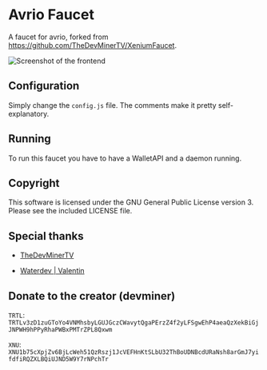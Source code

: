 # Avrio Faucet

A faucet for avrio, forked from https://github.com/TheDevMinerTV/XeniumFaucet.

![Screenshot of the frontend](https://github.com/avrio-project/AvrioFaucet/blob/master/pictures/home.jpg?raw=true)

## Configuration

Simply change the `config.js` file. The comments make it pretty self-explanatory.

## Running

To run this faucet you have to have a WalletAPI and a daemon running.

## Copyright

This software is licensed under the GNU General Public License version 3.
Please see the included LICENSE file.

## Special thanks
* [TheDevMinerTV](https://github.com/TheDevMinerTV/) 

* [Waterdev | Valentin](https://github.com/UnrealValenting) 

## Donate to the creator (devminer)

`TRTL`: `TRTLv3zD1zuGToYo4VNMhsbyLGUJGczCWavytQgaPErzZ4f2yLFSgwEhP4aeaQzXekBiGjJNPWH9hPPyRhaPWBxPMTrZPL8Qxwm`

`XNU`: `XNU1b75cXpjZv6BjLcWeh51QzRszj1JcVEFHnKtSLbU32ThBoUDNBcdURaNsh8arGmJ7yifdfiRQZXLBQiUJND5W9Y7rNPchTr`
